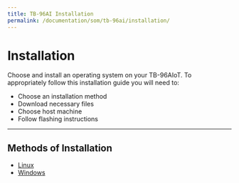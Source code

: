 ```yaml
---
title: TB-96AI Installation
permalink: /documentation/som/tb-96ai/installation/
---
```

# Installation

Choose and install an operating system on your TB-96AIoT. To appropriately follow this installation guide you will need to:

- Choose an installation method
- Download necessary files
- Choose host machine
- Follow flashing instructions

***

## Methods of Installation
- [Linux](./linux.md)
- [Windows](./windows.md)